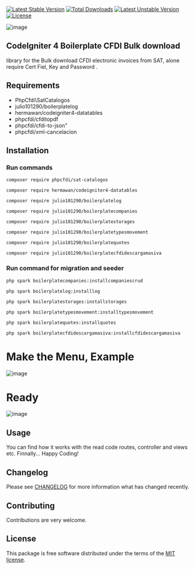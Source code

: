 [![Latest Stable Version](https://poser.okvpn.org/julio101290/boilerplatecfdidescargamasiva/v/stable)](https://packagist.org/packages/julio101290/boilerplatecfdidescargamasiva) [![Total Downloads](https://poser.okvpn.org/julio101290/boilerplatecfdidescargamasiva/downloads)](https://packagist.org/packages/julio101290/boilerplatecfdidescargamasiva) [![Latest Unstable Version](https://poser.okvpn.org/julio101290/boilerplatecfdidescargamasiva/v/unstable)](https://packagist.org/packages/julio101290/boilerplatecfdidescargamasiva) [![License](https://poser.okvpn.org/julio101290/boilerplatecfdidescargamasiva/license)](https://packagist.org/packages/julio101290/boilerplatecfdidescargamasiva)

![image](https://github.com/user-attachments/assets/ab102f38-48e2-4447-a79e-5cd1b3c31423)


## CodeIgniter 4 Boilerplate CFDI Bulk download
library for the Bulk download CFDI electronic invoices from SAT, alone require Cert Fiel, Key and Password .

## Requirements
* PhpCfdi\SatCatalogos
* julio101290/boilerplatelog
* hermawan/codeigniter4-datatables
* phpcfdi/cfditopdf
* phpcfdi/cfdi-to-json"
* phpcfdi/xml-cancelacion

## Installation

### Run commands
	
 	composer require phpcfdi/sat-catalogos

   	composer require hermawan/codeigniter4-datatables

    composer require julio101290/boilerplatelog

	composer require julio101290/boilerplatecompanies

  	composer require julio101290/boilerplatestorages

	composer require julio101290/boilerplatetypesmovement

	composer require julio101290/boilerplatequotes

 	composer require julio101290/boilerplatecfdidescargamasiva


### Run command for migration and seeder

	php spark boilerplatecompanies:installcompaniescrud

 	php spark boilerplatelog:installlog

  	php spark boilerplatestorages:installstorages

	php spark boilerplatetypesmovement:installtypesmovement

	php spark boilerplatequotes:installquotes

 	php spark boilerplatecfdidescargamasiva:installcfdidescargamasiva
	

# Make the Menu, Example

![image](https://github.com/user-attachments/assets/106f7134-3b94-4d2d-a8b3-065340666b19)


# Ready

![image](https://github.com/user-attachments/assets/cc2a3cf8-3b38-4ae5-86ea-06f4956a0113)



Usage
-----
You can find how it works with the read code routes, controller and views etc. Finnally... Happy Coding!

Changelog
--------
Please see [CHANGELOG](CHANGELOG.md) for more information what has changed recently.

Contributing
------------
Contributions are very welcome.

License
-------

This package is free software distributed under the terms of the [MIT license](LICENSE.md).
